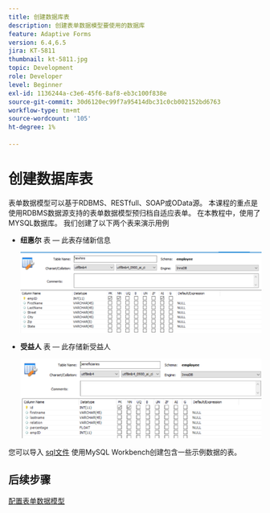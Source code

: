 ```yaml
---
title: 创建数据库表
description: 创建表单数据模型要使用的数据库
feature: Adaptive Forms
version: 6.4,6.5
jira: KT-5811
thumbnail: kt-5811.jpg
topic: Development
role: Developer
level: Beginner
exl-id: 1136244a-c3e6-45f6-8af8-eb3c100f838e
source-git-commit: 30d6120ec99f7a95414dbc31c0cb002152bd6763
workflow-type: tm+mt
source-wordcount: '105'
ht-degree: 1%

---
```


# 创建数据库表

表单数据模型可以基于RDBMS、RESTfull、SOAP或OData源。 本课程的重点是使用RDBMS数据源支持的表单数据模型预归档自适应表单。 在本教程中，使用了MYSQL数据库。 我们创建了以下两个表来演示用例

* **纽惠尔** 表 — 此表存储新信息

  ![纽惠尔](assets/newhire-table.png)


* **受益人** 表 — 此存储新受益人

  ![受益人](assets/beneficiaries-table.png)

您可以导入 [sql文件](assets/db-schema.sql) 使用MySQL Workbench创建包含一些示例数据的表。

## 后续步骤

[配置表单数据模型](./configuring-form-data-model.md)
